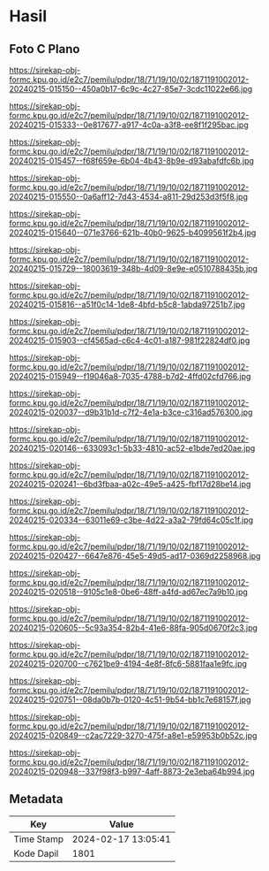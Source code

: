 # Hasil

## Foto C Plano

https://sirekap-obj-formc.kpu.go.id/e2c7/pemilu/pdpr/18/71/19/10/02/1871191002012-20240215-015150--450a0b17-6c9c-4c27-85e7-3cdc11022e66.jpg

https://sirekap-obj-formc.kpu.go.id/e2c7/pemilu/pdpr/18/71/19/10/02/1871191002012-20240215-015333--0e817677-a917-4c0a-a3f8-ee8f1f295bac.jpg

https://sirekap-obj-formc.kpu.go.id/e2c7/pemilu/pdpr/18/71/19/10/02/1871191002012-20240215-015457--f68f659e-6b04-4b43-8b9e-d93abafdfc6b.jpg

https://sirekap-obj-formc.kpu.go.id/e2c7/pemilu/pdpr/18/71/19/10/02/1871191002012-20240215-015550--0a6aff12-7d43-4534-a811-29d253d3f5f8.jpg

https://sirekap-obj-formc.kpu.go.id/e2c7/pemilu/pdpr/18/71/19/10/02/1871191002012-20240215-015640--071e3766-621b-40b0-9625-b4099561f2b4.jpg

https://sirekap-obj-formc.kpu.go.id/e2c7/pemilu/pdpr/18/71/19/10/02/1871191002012-20240215-015729--18003619-348b-4d09-8e9e-e0510788435b.jpg

https://sirekap-obj-formc.kpu.go.id/e2c7/pemilu/pdpr/18/71/19/10/02/1871191002012-20240215-015816--a51f0c14-1de8-4bfd-b5c8-1abda97251b7.jpg

https://sirekap-obj-formc.kpu.go.id/e2c7/pemilu/pdpr/18/71/19/10/02/1871191002012-20240215-015903--cf4565ad-c6c4-4c01-a187-981f22824df0.jpg

https://sirekap-obj-formc.kpu.go.id/e2c7/pemilu/pdpr/18/71/19/10/02/1871191002012-20240215-015949--f19046a8-7035-4788-b7d2-4ffd02cfd766.jpg

https://sirekap-obj-formc.kpu.go.id/e2c7/pemilu/pdpr/18/71/19/10/02/1871191002012-20240215-020037--d9b31b1d-c7f2-4e1a-b3ce-c316ad576300.jpg

https://sirekap-obj-formc.kpu.go.id/e2c7/pemilu/pdpr/18/71/19/10/02/1871191002012-20240215-020146--633093c1-5b33-4810-ac52-e1bde7ed20ae.jpg

https://sirekap-obj-formc.kpu.go.id/e2c7/pemilu/pdpr/18/71/19/10/02/1871191002012-20240215-020241--6bd3fbaa-a02c-49e5-a425-fbf17d28be14.jpg

https://sirekap-obj-formc.kpu.go.id/e2c7/pemilu/pdpr/18/71/19/10/02/1871191002012-20240215-020334--63011e69-c3be-4d22-a3a2-79fd64c05c1f.jpg

https://sirekap-obj-formc.kpu.go.id/e2c7/pemilu/pdpr/18/71/19/10/02/1871191002012-20240215-020427--6647e876-45e5-49d5-ad17-0369d2258968.jpg

https://sirekap-obj-formc.kpu.go.id/e2c7/pemilu/pdpr/18/71/19/10/02/1871191002012-20240215-020518--9105c1e8-0be6-48ff-a4fd-ad67ec7a9b10.jpg

https://sirekap-obj-formc.kpu.go.id/e2c7/pemilu/pdpr/18/71/19/10/02/1871191002012-20240215-020605--5c93a354-82b4-41e6-88fa-905d0670f2c3.jpg

https://sirekap-obj-formc.kpu.go.id/e2c7/pemilu/pdpr/18/71/19/10/02/1871191002012-20240215-020700--c7621be9-4194-4e8f-8fc6-5881faa1e9fc.jpg

https://sirekap-obj-formc.kpu.go.id/e2c7/pemilu/pdpr/18/71/19/10/02/1871191002012-20240215-020751--08da0b7b-0120-4c51-9b54-bb1c7e68157f.jpg

https://sirekap-obj-formc.kpu.go.id/e2c7/pemilu/pdpr/18/71/19/10/02/1871191002012-20240215-020849--c2ac7229-3270-475f-a8e1-e59953b0b52c.jpg

https://sirekap-obj-formc.kpu.go.id/e2c7/pemilu/pdpr/18/71/19/10/02/1871191002012-20240215-020948--337f98f3-b997-4aff-8873-2e3eba64b994.jpg


## Metadata

| Key        | Value               |
| ---------- | ------------------- |
| Time Stamp | 2024-02-17 13:05:41 |
| Kode Dapil | 1801                |



